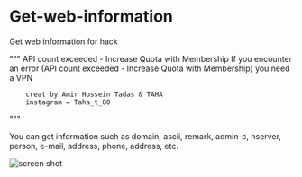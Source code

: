 # Get-web-information
Get web information for hack


"""
        API count exceeded - Increase Quota with Membership
        If you encounter an error (API count exceeded - Increase Quota with Membership)   you need a VPN
        
        
        
        creat by Amir Hossein Tadas & TAHA
        instagram = Taha_t_80
"""

You can get information such as domain, ascii, remark, admin-c, nserver, person, e-mail, address, phone, address, etc.


![screen shot](https://user-images.githubusercontent.com/83164596/119042572-44e19200-b9cd-11eb-910f-965d896b3602.jpg)
